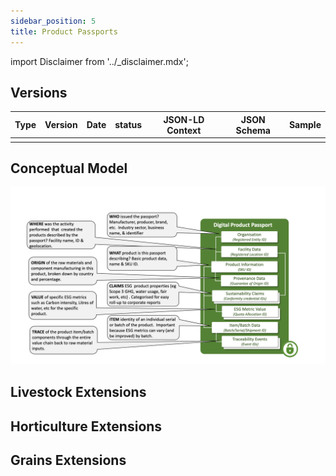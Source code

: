 ```yaml
---
sidebar_position: 5
title: Product Passports
---
```


import Disclaimer from '../\_disclaimer.mdx';

<Disclaimer />

## Versions

| Type | Version | Date | status | JSON-LD Context | JSON Schema | Sample |
| --- | ---- | ------ | --- | --- | ---| ---|
|   |   |   |  |   |  |  |

## Conceptual Model

![Conceptual DPP Model](DigitalProductPassport.png)

## Livestock Extensions


## Horticulture Extensions


## Grains Extensions

